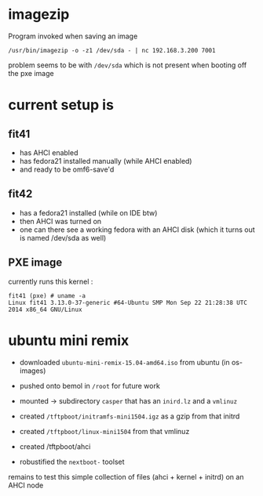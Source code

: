 # imagezip

Program invoked when saving an image

    /usr/bin/imagezip -o -z1 /dev/sda - | nc 192.168.3.200 7001

problem seems to be with `/dev/sda` which is not present when booting off the pxe image

# current setup is

## fit41 
* has AHCI enabled
* has fedora21 installed manually (while AHCI enabled)
* and ready to be omf6-save'd

## fit42
* has a fedora21 installed (while on IDE btw)
* then AHCI was turned on
* one can there see a working fedora with an AHCI disk (which it turns out is named /dev/sda as well)

## PXE image

currently runs this kernel :

    fit41 (pxe) # uname -a
    Linux fit41 3.13.0-37-generic #64-Ubuntu SMP Mon Sep 22 21:28:38 UTC 2014 x86_64 GNU/Linux
    
# ubuntu mini remix

* downloaded `ubuntu-mini-remix-15.04-amd64.iso` from ubuntu (in os-images)
* pushed onto bemol in `/root` for future work

* mounted -> subdirectory `casper` that has an `inird.lz` and a `vmlinuz`
* created `/tftpboot/initramfs-mini1504.igz` as a gzip from that initrd
* created `/tftpboot/linux-mini1504` from that vmlinuz
* created /tftpboot/ahci

* robustified the `nextboot-` toolset

remains to test this simple collection of files (ahci + kernel + initrd) on an AHCI node